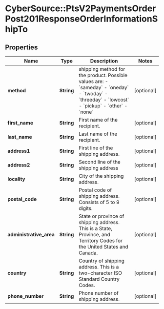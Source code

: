 # CyberSource::PtsV2PaymentsOrderPost201ResponseOrderInformationShipTo

## Properties
Name | Type | Description | Notes
------------ | ------------- | ------------- | -------------
**method** | **String** | shipping method for the product. Possible values are: - &#x60;sameday&#x60; - &#x60;oneday&#x60; - &#x60;twoday&#x60; - &#x60;threeday&#x60; - &#x60;lowcost&#x60; - &#x60;pickup&#x60; - &#x60;other&#x60; - &#x60;none&#x60;  | [optional] 
**first_name** | **String** | First name of the recipient.  | [optional] 
**last_name** | **String** | Last name of the recipient.  | [optional] 
**address1** | **String** | First line of the shipping address.  | [optional] 
**address2** | **String** | Second line of the shipping address  | [optional] 
**locality** | **String** | City of the shipping address.  | [optional] 
**postal_code** | **String** | Postal code of shipping address. Consists of 5 to 9 digits.  | [optional] 
**administrative_area** | **String** | State or province of shipping address. This is a State, Province, and Territory Codes for the United States and Canada.  | [optional] 
**country** | **String** | Country of shipping address. This is a two-character ISO Standard Country Codes.  | [optional] 
**phone_number** | **String** | Phone number of shipping address.  | [optional] 


